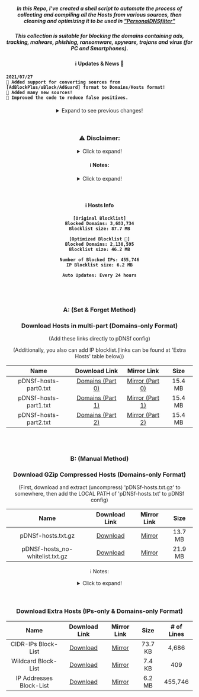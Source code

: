 <div align="center">

##### In this Repo, I've created a shell script to automate the process of collecting and compiling all the Hosts from various sources, then cleaning and optimizing it to be used in ["PersonalDNSfilter"](https://www.zenz-solutions.de/personaldnsfilter/)
##### This collection is suitable for blocking the domains containing ads, tracking, malware, phishing, ransomware, spyware, trojans and virus (for PC and Smartphones).

#### ℹ️ Updates & News 📢
<h4 align="left">
 
    2021/07/27
    📌 Added support for converting sources from [AdBlockPlus/uBlock/AdGuard] format to Domains/Hosts format!
    📌 Added many new sources!
    📌 Improved the code to reduce false positives.

</h4>
 
<details>
  <summary>Expand to see previous changes!</summary>
  
  <h4 align="left">
 
    2021/07/18
    📌 Improved checking TLDs of domains + fixes
    📌 Implemented "idna to dns (utf8)" converting function for domains and TLDs.
    📌 Optimized the code speed.
    📌 Added support for checking more TLDs (IANA / Blockchain-registered / OpenNIC / FurNIC / Emercoin / New Nations / Onion).
    
    2021/07/10
    📌 Implemented personal Allow-List for falsely blocked domains.
    
    2021/07/03
    📌 Implemented parallel downloading of sources.(disabled by default due to github limitations)
    📌 Separated the sources list from code.
    
    2021/03/18
    📌 Improved removing redundant subdomains! (thanks @badmojr for reporting 😉)
    
    2021/03/15
    📌 Implemented removing redundant subdomains!
    📌 Greatly reduced blocklist size without affecting the quality!(same blocking power)
    📌 The original blocklist (without whitelisting / subdomains removing) is also available in Section "B: (Manual Method)"
    
    2021/03/13
    📌 Implemented Whitelisting: For now I apply mkb2091's whitelist source!
    📌 Also, the original Hosts is preserved, too (without applying whitelists)↩️
       You can find it in Section "B: (Manual Method)"
    📌 To get statistics about the (input) sources used in this Repo, check 'stats' file.
    📌 The previous Hosts releases and backups of the input sources (in compressed format)↩️
       can be found in 'Releases' page, under tha tag 'v1.0.0-backup'.
    
  </h4>

</details>

<br>
</br>

### ⚠️ Disclaimer:

<details>
  <summary>Click to expand!</summary>
  
  The Hosts sources that are used in this Repository, have their own Licenses. The links of the HOSTS sources that are used in this repo (which includes their own licenses) can be found here: ["sources.conf"](https://github.com/j-moriarti/pDNSf-Hosts-collection/blob/master/sources.conf). The compiled hosts in this Repo are meant for my personal usage only. I have no responsibility about others misusing of these files.
  ###### ⚠️YOU HAVE BEEN WARNED⚠️ :wink:
</details>

#### ℹ️ Notes:

<details>
  <summary>Click to expand!</summary>
  
  This hosts file is specially optimized for ["PersonalDNSfilter"](https://www.zenz-solutions.de/personaldnsfilter/) app. This [Open-Source](https://github.com/IngoZenz/personaldnsfilter) app can handle Huge number of Domains without affecting on battery or ram usage! So there would be no problems adding these hosts to it!
  ###### !!! THIS HOSTS FILE IS EXTREMELY LARGE, and only pDNSf can easily handle it !!!
  ###### !!! Although applied whitelists to remove falsely blocked domains, but There may be a possibility of FALSE-POSITIVE or UNWANTED BLOCKING !!!
  ###### !!! Be prepared for manual whitelisting in pDNSf !!!
  ###### !!!YOU HAVE BEEN WARNED AGAIN!!!
  
</details>

<br>
</br>

#### ℹ️ Hosts Info
<h4>
 
    [Original Blocklist]
    Blocked Domains: 3,683,734
    Blocklist size: 87.7 MB
    
    [Optimized Blocklist 🚀]
    Blocked Domains: 2,130,595
    Blocklist size: 46.2 MB
    
    Number of Blocked IPs: 455,746
    IP Blocklist size: 6.2 MB
    
    Auto Updates: Every 24 hours
    
</h4>

<br>
</br>


### A: (Set & Forget Method)
### Download Hosts in multi-part (Domains-only Format)

(Add these links directly to pDNSf config)

(Additionally, you also can add IP blocklist.(links can be found at 'Extra Hosts' table below))

| Name | Download Link | Mirror Link | Size |
|:----:|:-------:|:-------:|:-------:|
| pDNSf-hosts-part0.txt | [Domains (Part 0)](https://github.com/j-moriarti/pDNSf-Hosts-collection/releases/download/v1.0.0/pDNSf-hosts-part0.txt) | [Mirror (Part 0)](https://www.dl.dropboxusercontent.com/s/9jpe80edva776ei/pDNSf-hosts-part0.txt?dl=1) | 15.4 MB |
| pDNSf-hosts-part1.txt | [Domains (Part 1)](https://github.com/j-moriarti/pDNSf-Hosts-collection/releases/download/v1.0.0/pDNSf-hosts-part1.txt) | [Mirror (Part 1)](https://www.dl.dropboxusercontent.com/s/d1x9nrjn8wmdgkn/pDNSf-hosts-part1.txt?dl=1) | 15.4 MB |
| pDNSf-hosts-part2.txt | [Domains (Part 2)](https://github.com/j-moriarti/pDNSf-Hosts-collection/releases/download/v1.0.0/pDNSf-hosts-part2.txt) | [Mirror (Part 2)](https://www.dl.dropboxusercontent.com/s/500rbwazmyotd5c/pDNSf-hosts-part2.txt?dl=1) | 15.4 MB |

<br>
</br>

### B: (Manual Method)
### Download GZip Compressed Hosts (Domains-only Format)
(First, download and extract (uncompress) 'pDNSf-hosts.txt.gz' to somewhere, then add the LOCAL PATH of 'pDNSf-hosts.txt' to pDNSf config)

| Name | Download Link | Mirror Link | Size |
|:----:|:-------:|:-------:|:-------:|
| pDNSf-hosts.txt.gz | [Download](https://github.com/j-moriarti/pDNSf-Hosts-collection/releases/download/v1.0.0/pDNSf-hosts.txt.gz) | [Mirror](https://www.dl.dropboxusercontent.com/s/0qkl500uldf0ryo/pDNSf-hosts.txt.gz) | 13.7 MB |
| pDNSf-hosts_no-whitelist.txt.gz | [Download](https://github.com/j-moriarti/pDNSf-Hosts-collection/releases/download/v1.0.0/pDNSf-hosts_no-whitelist.txt.gz) | [Mirror](https://www.dl.dropboxusercontent.com/s/b1dzuemxspu7j73/pDNSf-hosts_no-whitelist.txt.gz?dl=1) | 21.9 MB |

ℹ️ Notes:

<details>
  <summary>Click to expand!</summary>
  
  <h4 align="left">
    
    📌 Example of a LOCAL PATH format in pDNSf:
    PC version: file:///D:/Downloads folder/pDNSf-hosts.txt
    Mobile version: file:///sdcard/Downloads/pDNSf-hosts.txt
    
    📌 Use "pDNSf-hosts_no-whitelist.txt.gz" if you want to use the Hosts without applying "whitelists" or "redundant subdomains removing".
    
  </h4>
 
</details>

<br>
</br>

### Download Extra Hosts (IPs-only & Domains-only Format)

| Name | Download Link | Mirror Link | Size | # of Lines |
|:---------:|:-------:|:--------:|:-------:|:-------:|
| CIDR-IPs Block-List | [Download](https://github.com/j-moriarti/pDNSf-Hosts-collection/releases/download/v1.0.0/CIDR-IPs.txt) | [Mirror](https://www.dl.dropboxusercontent.com/s/ef6ya9o2wf0rqy0/CIDR-IPs.txt?dl=1) | 73.7 KB | 4,686 |
| Wildcard Block-List | [Download](https://github.com/j-moriarti/pDNSf-Hosts-collection/releases/download/v1.0.0/Wildcards.txt) | [Mirror](https://www.dl.dropboxusercontent.com/s/v1hdmolkekzevhl/Wildcards.txt) | 7.4 KB | 409 |
| IP Addresses Block-List | [Download](https://github.com/j-moriarti/pDNSf-Hosts-collection/releases/download/v1.0.0/just-IPs.txt) | [Mirror](https://www.dl.dropboxusercontent.com/s/r7685b8ahxhro2d/just-IPs.txt?dl=1) | 6.2 MB | 455,746 |

</div>
